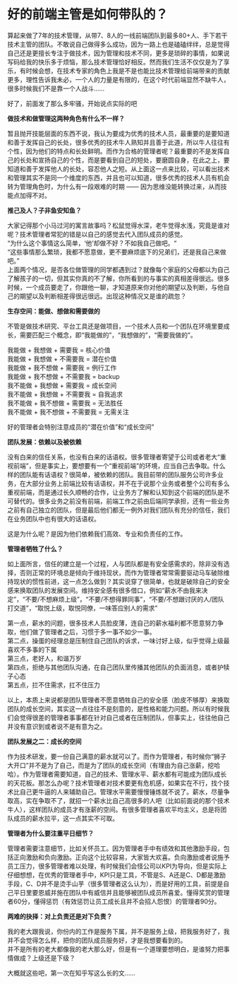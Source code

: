 # 好的前端主管是如何带队的？

算起来做了7年的技术管理，从带7、8人的一线前端团队到最多80+人、手下若干技术主管的团队。不敢说自己做得多么成功，因为一路上也是磕磕绊绊，总是觉得自己还是更擅长专注于做技术，因为管理和技术不同，更多是琐碎的事情，如果说写码给我的快乐多于烦恼，那么技术管理恰好相反。然而我们生活不仅仅是为了享乐，有时候会想，在技术专家的角色上我是不是也能比技术管理给前端带来的贡献更多，理性告诉我未必，一个人的力量是有限的，在这个时代前端显然不缺牛人，很多时候我们不是靠一个人战斗……  

好了，前面发了那么多牢骚，开始说点实际的吧  

**做技术和做管理这两种角色有什么不一样？**  

暂且抛开技能层面的东西不说，我认为要成为优秀的技术人员，最重要的是要知道和善于发挥自己的长处，很多优秀的技术牛人熟知并且善于此道，所以牛人往往有个性，因为他们的特点和长处鲜明。而作为合格的管理者呢？最重要的不是发挥自己的长处和宣扬自己的个性，而是要看到自己的短处，要磨圆自身，在此之上，要知道和善于发挥他人的长处，容忍他人之短。从上面这一点来比较，可以看出技术和管理其实不是同一个维度的东西，并且也可以知道，很多优秀的技术人员有机会转为管理角色时，为什么有一段艰难的时期 —— 因为思维没能转换过来，从而技能点加得不对。  

**推己及人？子非鱼安知鱼？**  

大家记得那个小马过河的寓言故事吗？松鼠觉得水深，老牛觉得水浅，究竟是谁对呢？技术管理者常犯的错是以自己的感觉去代入团队成员的感觉。  
“为什么这个事情这么简单，‘他’却做不好？不如我自己做吧。“  
“这些事情那么繁琐，我都不愿意做，更不要麻烦底下的兄弟们，还是我自己来做吧。”  
上面两个情况，是否各位做管理的同学都遇到过？就像每个家庭的父母都以为自己了解孩子的一切，但其实你真的不了解，你所看到的与事实的真相差得很远。很多时候，一个成员要走了，你跟他一聊，才知道原来你对他的期望以及判断，与他自己的期望以及判断相差得很远很远。出现这种情况又是谁的疏忽？  

**生存空间：能做、想做和需要做的**  

不管是做技术研究、平台工具还是做项目，一个技术人员和一个团队在环境里要成长，需要匹配三个概念，即“我能做的”，“我想做的”，“需要我做的”。  

我能做 + 我想做 + 需要我 = 核心价值  
我能做 + 我想做 + 不需要我 = 潜在价值  
我能做 + 我不想做 + 需要我 = 例行工作  
我能做 + 我不想做 + 不需要我 = backup  
我不能做 + 我想做 + 需要我 = 成长空间  
我不能做 + 我想做 + 不需要我 = 自我追求  
我不能做 + 我不想做 + 需要我 = 无法胜任  
我不能做 + 我不想做 + 不需要我 = 无需关注  

好的管理者会特别注意成员的“潜在价值”和“成长空间”  

**团队发展：依赖以及被依赖**  

没有白来的信任关系，也没有白来的话语权。很多管理者寄望于公司或者老大“重视前端”，但是事实上，要想要有一个“重视前端”的环境，应当自己去争取。什么样的团队能有话语权？很简单，被依赖的团队。我目前带的团队服务公司许多业务，在大部分业务上前端比较有话语权，并不在于说那个业务或者整个公司有多么重视前端，而是通过长久顺畅的合作，让业务方了解和认知到这个前端的团队是不可替代的。很多业务之前没有前端，前端工作之前由后端同学承担，还有一些业务之前有自己独立的团队，但是最后他们都无一例外对我们团队有充分的信任，我们在业务团队中也有很大的话语权。  

这是为什么呢？是因为他们依赖我们高效、专业和负责任的工作。  

**管理者牺牲了什么？**  

如上面所言，信任的建立是一个过程，人与团队都是有安全感需求的，除非没有选择，否则正常的环境总是倾向于维持现状，而作为管理者常常需要驱动马车破除维持现状的惯性前进，这一点怎么做到？其实说穿了很简单，也就是破除自己的安全感来换取团队的发展空间。维持安全感有很多借口，例如“薪水不由我来决定”，“不要/不想麻烦上级”，“不要/不想得罪同事”，“不要/不想跟讨厌的人/团队打交道”，“取悦上级，取悦同僚，一味答应别人的需求”  

第一点，薪水的问题，很多技术人员脸皮薄，连自己的薪水福利都不愿意努力争取，他们做了管理者之后，习惯于多一事不如少一事。  
第二点，操蛋的经理总是压制住自己团队的诉求，一味讨好上级，似乎觉得上级最喜欢不多事的下属  
第三点，老好人，和谐万岁  
第四点，拒绝与其他团队沟通，在自己团队里传播其他团队的负面消息，或者护犊子心态  
第五点，拦不住需求，扛不住压力  

以上，本质上来说都是团队管理者不愿意牺牲自己的安全感（脸皮不够厚）来换取团队的成长空间，其实这一点往往不是刻意的，是性格和能力问题。所以有时候我们会觉得很差的管理者事事都在针对自己或者在压制团队，但事实上，往往他自己并没有意识到或者说不是有意为之。  

**团队发展之二：成长的空间**  

作为技术研发，要一份自己满意的薪水就可以了。而作为管理者，有时候你“狮子大开口”并不是为了自己，而是为了团队的成长空间（有理由为自己涨薪，挖哈哈）。作为管理者需要知道，自己的技术、管理水平、薪水都有可能成为团队成长的天花板。那怎么办呢？技术管理者对技术要更有危机感，如果实在不行，找个技术比自己更牛逼的人来辅助自己。管理水平需要慢慢锤炼就不说了。薪水，尽量争取高，实在争取不了，就招一个薪水比自己高很多的人吧（比如前面说的那个技术牛人），这样团队的成员才有涨薪的空间。有很多管理者喜欢平均主义，总是将团队成员的薪水拉平，这一点其实不可取。  

**管理者为什么要注重平日细节？**  

管理者需要注意细节，比如关怀员工。因为管理者手中有绩效和其他激励手段，包括正向激励和负向激励。正向这个比较容易，大家皆大欢喜。负向激励或者说施予员工压力，很多管理者难以处理，有时候我们会怪公司以KPI为导向，但是实际上仔细想想，在优秀的管理者手中，KPI只是工具，不管是S、A还是C、D都是激励手段，C、D并不是烫手山芋（很多管理者这么认为），而是好用的工具，前提是自己平日里要恩威并施在团队中有威信并且能够被团队成员所喜爱。懂得奖赏的管理者60分，懂得惩罚（有效惩罚让员工成长且并不会招人怨恨）的管理者90分。  

**两难的抉择：对上负责还是对下负责？**  

我的老大跟我说，你份内的工作是服务下属，并不是服务上级，把我服务好了，我并不会觉得怎么样，把你的团队成员服务好，才是我想要看到的。  
并不是所有的老大都像我的老大那么好，但是有一个道理要想明白，是谁努力把事情做成？上级还是下级？  

大概就这些吧，第一次在知乎写这么长的文……